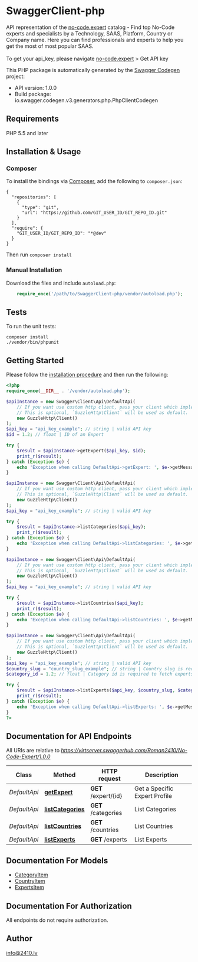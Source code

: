 # SwaggerClient-php
API representation of the [no-code.expert](https://no-code.expert/) catalog - Find top No-Code experts and specialists by a Technology, SAAS, Platform, Country or Company name. Here you can find professionals and experts to help you get the most of most popular SAAS. <br><br> To get your api_key, please navigate [no-code.expert](https://no-code.expert/) > Get API key

This PHP package is automatically generated by the [Swagger Codegen](https://github.com/swagger-api/swagger-codegen) project:

- API version: 1.0.0
- Build package: io.swagger.codegen.v3.generators.php.PhpClientCodegen

## Requirements

PHP 5.5 and later

## Installation & Usage
### Composer

To install the bindings via [Composer](http://getcomposer.org/), add the following to `composer.json`:

```
{
  "repositories": [
    {
      "type": "git",
      "url": "https://github.com/GIT_USER_ID/GIT_REPO_ID.git"
    }
  ],
  "require": {
    "GIT_USER_ID/GIT_REPO_ID": "*@dev"
  }
}
```

Then run `composer install`

### Manual Installation

Download the files and include `autoload.php`:

```php
    require_once('/path/to/SwaggerClient-php/vendor/autoload.php');
```

## Tests

To run the unit tests:

```
composer install
./vendor/bin/phpunit
```

## Getting Started

Please follow the [installation procedure](#installation--usage) and then run the following:

```php
<?php
require_once(__DIR__ . '/vendor/autoload.php');

$apiInstance = new Swagger\Client\Api\DefaultApi(
    // If you want use custom http client, pass your client which implements `GuzzleHttp\ClientInterface`.
    // This is optional, `GuzzleHttp\Client` will be used as default.
    new GuzzleHttp\Client()
);
$api_key = "api_key_example"; // string | valid API key
$id = 1.2; // float | ID of an Expert

try {
    $result = $apiInstance->getExpert($api_key, $id);
    print_r($result);
} catch (Exception $e) {
    echo 'Exception when calling DefaultApi->getExpert: ', $e->getMessage(), PHP_EOL;
}

$apiInstance = new Swagger\Client\Api\DefaultApi(
    // If you want use custom http client, pass your client which implements `GuzzleHttp\ClientInterface`.
    // This is optional, `GuzzleHttp\Client` will be used as default.
    new GuzzleHttp\Client()
);
$api_key = "api_key_example"; // string | valid API key

try {
    $result = $apiInstance->listCategories($api_key);
    print_r($result);
} catch (Exception $e) {
    echo 'Exception when calling DefaultApi->listCategories: ', $e->getMessage(), PHP_EOL;
}

$apiInstance = new Swagger\Client\Api\DefaultApi(
    // If you want use custom http client, pass your client which implements `GuzzleHttp\ClientInterface`.
    // This is optional, `GuzzleHttp\Client` will be used as default.
    new GuzzleHttp\Client()
);
$api_key = "api_key_example"; // string | valid API key

try {
    $result = $apiInstance->listCountries($api_key);
    print_r($result);
} catch (Exception $e) {
    echo 'Exception when calling DefaultApi->listCountries: ', $e->getMessage(), PHP_EOL;
}

$apiInstance = new Swagger\Client\Api\DefaultApi(
    // If you want use custom http client, pass your client which implements `GuzzleHttp\ClientInterface`.
    // This is optional, `GuzzleHttp\Client` will be used as default.
    new GuzzleHttp\Client()
);
$api_key = "api_key_example"; // string | valid API key
$country_slug = "country_slug_example"; // string | Country slug is required to fetch experts within a specific country. Can be combined with category_id
$category_id = 1.2; // float | Category id is required to fetch experts within a specific category. Can be combined with country_slug

try {
    $result = $apiInstance->listExperts($api_key, $country_slug, $category_id);
    print_r($result);
} catch (Exception $e) {
    echo 'Exception when calling DefaultApi->listExperts: ', $e->getMessage(), PHP_EOL;
}
?>
```

## Documentation for API Endpoints

All URIs are relative to *https://virtserver.swaggerhub.com/Roman2410/No-Code-Expert/1.0.0*

Class | Method | HTTP request | Description
------------ | ------------- | ------------- | -------------
*DefaultApi* | [**getExpert**](docs/Api/DefaultApi.md#getexpert) | **GET** /expert/{id} | Get a Specific Expert Profile
*DefaultApi* | [**listCategories**](docs/Api/DefaultApi.md#listcategories) | **GET** /categories | List Categories
*DefaultApi* | [**listCountries**](docs/Api/DefaultApi.md#listcountries) | **GET** /countries | List Countries
*DefaultApi* | [**listExperts**](docs/Api/DefaultApi.md#listexperts) | **GET** /experts | List Experts

## Documentation For Models

 - [CategoryItem](docs/Model/CategoryItem.md)
 - [CountryItem](docs/Model/CountryItem.md)
 - [ExpertsItem](docs/Model/ExpertsItem.md)

## Documentation For Authorization

 All endpoints do not require authorization.


## Author

info@2410.lv

